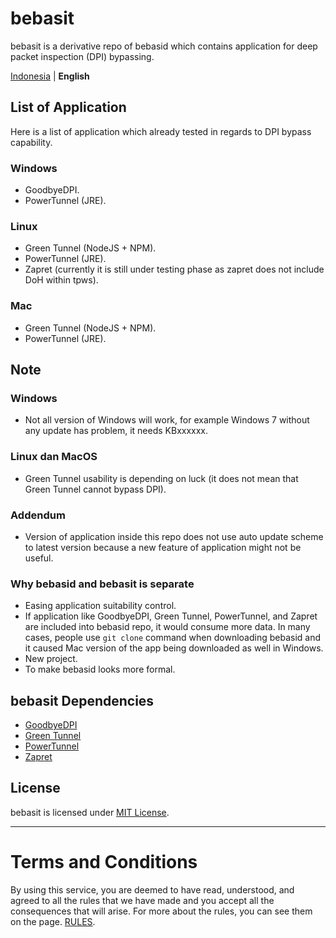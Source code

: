 # bebasit
bebasit is a derivative repo of bebasid which contains application for deep packet inspection (DPI) bypassing.

<a href="README.md">Indonesia</a> | <b>English</b>
## List of Application
Here is a list of application which already tested in regards to DPI bypass capability.
### Windows
- GoodbyeDPI.
- PowerTunnel (JRE).
### Linux
- Green Tunnel (NodeJS + NPM).
- PowerTunnel (JRE).
- Zapret (currently it is still under testing phase as zapret does not include DoH within tpws).
### Mac
- Green Tunnel (NodeJS + NPM).
- PowerTunnel (JRE).
## Note
### Windows
- Not all version of Windows will work, for example Windows 7 without any update has problem, it needs KBxxxxxx.
### Linux dan MacOS
- Green Tunnel usability is depending on luck (it does not mean that Green Tunnel cannot bypass DPI).
### Addendum
- Version of application inside this repo does not use auto update scheme to latest version because a new feature of application might not be useful.
### Why bebasid and bebasit is separate
- Easing application suitability control.
- If application like GoodbyeDPI, Green Tunnel, PowerTunnel, and Zapret are included into bebasid repo, it would consume more data. In many cases, people use `git clone` command when downloading bebasid and it caused Mac version of the app being downloaded as well in Windows.
- New project.
- To make bebasid looks more formal.
## bebasit Dependencies
- [GoodbyeDPI](https://github.com/ValdikSS/GoodbyeDPI)
- [Green Tunnel](https://github.com/SadeghHayeri/GreenTunnel/)
- [PowerTunnel](https://github.com/krlvm/PowerTunnel)
- [Zapret](https://github.com/bol-van/zapret)
## License

bebasit is licensed under [MIT License](https://github.com/bebasid/bebasit/blob/master/LICENSE).

---

# Terms and Conditions

By using this service, you are deemed to have read, understood, and agreed to all the rules that we have made and you accept all the consequences that will arise. For more about the rules, you can see them on the page. [RULES](https://github.com/bebasid/bebasit/blob/master/dev/readme/RULES.md).
